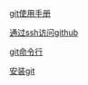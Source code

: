 [git使用手册](https://guides.github.com/introduction/git-handbook/)
 
[通过ssh访问github](https://docs.github.com/en/free-pro-team@latest/github/authenticating-to-github/connecting-to-github-with-ssh)

[git命令行](https://git-scm.com)

[安装git](https://zhuanlan.zhihu.com/p/123195804)
